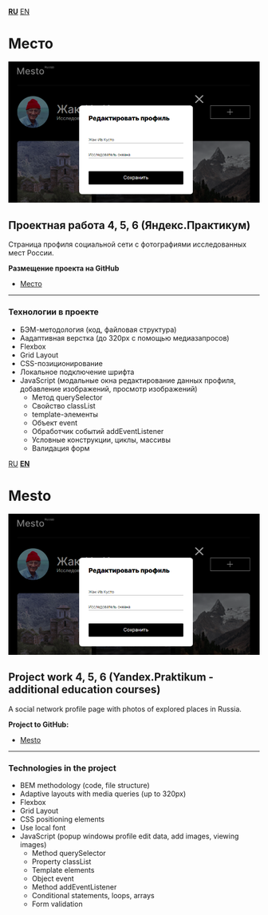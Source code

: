 **[RU](#Место)** [EN](#Mesto)

# Место

<div align="center">
<img src="https://github.com/AlexandrIdVy/mesto/blob/main/images/demo.png">
</div>

## Проектная работа 4, 5, 6 (Яндекс.Практикум)

Страница профиля социальной сети с фотографиями исследованных мест России.

**Размещение проекта на GitHub**

* [Место](https://alexandridvy.github.io/mesto/)

---
### Технологии в проекте

* БЭМ-методология (код, файловая структура)
* Аадаптивная верстка (до 320px с помощью медиазапросов)
* Flexbox
* Grid Layout
* CSS-позиционирование
* Локальное подключение шрифта
* JavaScript (модальные окна редактирование данных профиля, добавление изображений, просмотр изображений)
  * Метод querySelector
  * Свойство classList
  * template-элементы
  * Объект event
  * Обработчик событий addEventListener
  * Условные конструкции, циклы, массивы
  * Валидация форм


[RU](#Место) **[EN](#Mesto)**

# Mesto

<div align="center">
<img src="https://github.com/AlexandrIdVy/mesto/blob/main/images/demo.png">
</div>

## Project work 4, 5, 6 (Yandex.Praktikum - additional education courses)

A social network profile page with photos of explored places in Russia.

**Project to GitHub:**

* [Mesto](https://alexandridvy.github.io/mesto/)

---
### Technologies in the project

* BEM methodology (code, file structure)
* Adaptive layouts with media queries (up to 320px)
* Flexbox
* Grid Layout
* CSS positioning elements
* Use local font
* JavaScript (popup windowы profile edit data, add images, viewing images)
  * Method querySelector
  * Property classList
  * Template elements
  * Object event
  * Method addEventListener
  * Conditional statements, loops, arrays
  * Form validation
